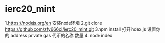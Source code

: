 # ierc20_mint

1.https://nodejs.org/en 安装node环境
2.git clone https://github.com/zfy666ci/ierc20_mint.git
3.npm install 
打开index.js 设置你的 address  private gas
代币的名称 数量
4. node index
